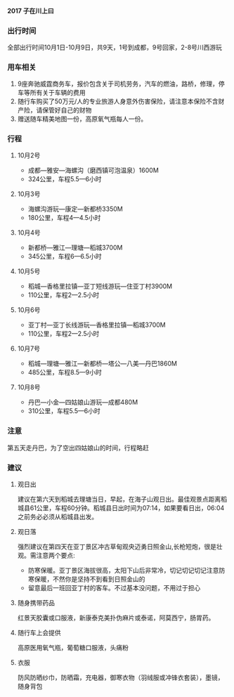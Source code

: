 #### 2017 子在川上曰

### 出行时间
全部出行时间10月1日-10月9日，共9天，1号到成都，9号回家，2-8号川西游玩

### 用车相关
1. 9座奔驰威霆商务车，报价包含关于司机劳务，汽车的燃油，路桥，修理，停车等所有关于车辆的费用
2. 随行车购买了50万元/人的专业旅游人身意外伤害保险，请注意本保险不含财产险，请保管好自己的财物
3. 赠送随车精美地图一份，高原氧气瓶每人一份。

### 行程

1. 10月2号 
	* 成都—雅安—海螺沟（磨西镇可泡温泉）1600M
	* 324公里，车程5.5—6小时
	
2. 10月3号
	* 海螺沟游玩—康定—新都桥3350M
	* 180公里，车程4—4.5小时

3. 10月4号
	* 新都桥—雅江—理塘—稻城3700M
	* 345公里，车程6—6.5小时

4. 10月5号
	* 稻城—香格里拉镇—亚丁短线游玩—住亚丁村3900M
	* 110公里，车程2—2.5小时

5. 10月6号
	* 亚丁村—亚丁长线游玩—香格里拉镇—稻城3700M
	* 110公里，车程2—2.5小时

6. 10月7号
	* 稻城—理塘—雅江—新都桥—塔公—八美—丹巴1860M
	* 485公里，车程8.5—9小时

7. 10月8号
	* 丹巴—小金—四姑娘山游玩—成都480M
	* 310公里，车程5.5—6小时

### 注意
第五天走丹巴，为了空出四姑娘山的时间，行程略赶

### 建议
1. 观日出

	建议在第六天到稻城去理塘当日，早起，在海子山观日出。最佳观景点距离稻城县61公里，车程60分钟。稻城县日出时间为07:14，如果要看日出，06:04之前务必必须从稻城县出发。

2. 观日落

	强烈建议在第四天在亚丁景区冲古草甸观央迈勇日照金山,长枪短炮，很是壮观。需注意两个要点:

	* 防寒保暖。亚丁景区海拔很高，太阳下山后非常冷，切记切记切记注意防寒保暖，不然你是坚持不到看到日照金山的
	* 留意最后一班回亚丁村的客车。不过基本没问题，不用过于担心

3. 随身携带药品

	红景天胶囊或口服液，新康泰克美扑伪麻片或泰诺，阿莫西宁，肠胃药。
	
4. 随行车上会提供	

	高原医用氧气瓶，葡萄糖口服液，头痛粉

5. 衣服

	防风防晒纱巾，防晒霜，充电器，御寒衣物（羽绒服或冲锋衣套装），墨镜，随身背包

